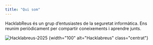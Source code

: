 ```yaml
---
title: "Qui som"
---
```


HacklabReus és un grup d’entusiastes de la seguretat informàtica. Ens reunim periòdicament per compartir coneixements i aprendre junts.

![Hacklabreus-2025](/img/logo.png)
{width="100" alt="Hacklabreus" class="centrat"}